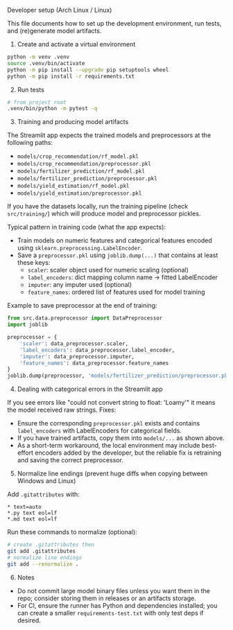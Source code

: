 Developer setup (Arch Linux / Linux)

This file documents how to set up the development environment, run tests, and (re)generate model artifacts.

1) Create and activate a virtual environment

```bash
python -m venv .venv
source .venv/bin/activate
python -m pip install --upgrade pip setuptools wheel
python -m pip install -r requirements.txt
```

2) Run tests

```bash
# from project root
.venv/bin/python -m pytest -q
```

3) Training and producing model artifacts

The Streamlit app expects the trained models and preprocessors at the following paths:

- `models/crop_recommendation/rf_model.pkl`
- `models/crop_recommendation/preprocessor.pkl`
- `models/fertilizer_prediction/rf_model.pkl`
- `models/fertilizer_prediction/preprocessor.pkl`
- `models/yield_estimation/rf_model.pkl`
- `models/yield_estimation/preprocessor.pkl`

If you have the datasets locally, run the training pipeline (check `src/training/`) which will produce model and preprocessor pickles.

Typical pattern in training code (what the app expects):

- Train models on numeric features and categorical features encoded using `sklearn.preprocessing.LabelEncoder`.
- Save a `preprocessor.pkl` using `joblib.dump(...)` that contains at least these keys:
  - `scaler`: scaler object used for numeric scaling (optional)
  - `label_encoders`: dict mapping column name -> fitted LabelEncoder
  - `imputer`: any imputer used (optional)
  - `feature_names`: ordered list of features used for model training

Example to save preprocessor at the end of training:

```python
from src.data.preprocessor import DataPreprocessor
import joblib

preprocessor = {
    'scaler': data_preprocessor.scaler,
    'label_encoders': data_preprocessor.label_encoder,
    'imputer': data_preprocessor.imputer,
    'feature_names': data_preprocessor.feature_names
}
joblib.dump(preprocessor, 'models/fertilizer_prediction/preprocessor.pkl')
```

4) Dealing with categorical errors in the Streamlit app

If you see errors like "could not convert string to float: 'Loamy'" it means the model received raw strings. Fixes:

- Ensure the corresponding `preprocessor.pkl` exists and contains `label_encoders` with LabelEncoders for categorical fields.
- If you have trained artifacts, copy them into `models/...` as shown above.
- As a short-term workaround, the local environment may include best-effort encoders added by the developer, but the reliable fix is retraining and saving the correct preprocessor.

5) Normalize line endings (prevent huge diffs when copying between Windows and Linux)

Add `.gitattributes` with:

```
* text=auto
*.py text eol=lf
*.md text eol=lf
```

Run these commands to normalize (optional):

```bash
# create .gitattributes then
git add .gitattributes
# normalize line endings
git add --renormalize .
```

6) Notes

- Do not commit large model binary files unless you want them in the repo; consider storing them in releases or an artifacts storage.
- For CI, ensure the runner has Python and dependencies installed; you can create a smaller `requirements-test.txt` with only test deps if desired.
